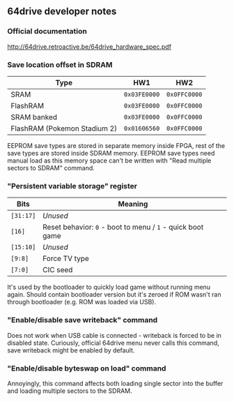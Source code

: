 ## 64drive developer notes

### Official documentation

http://64drive.retroactive.be/64drive_hardware_spec.pdf


### Save location offset in SDRAM

| Type                         | HW1          | HW2          |
| ---------------------------- | ------------ | ------------ |
| SRAM                         | `0x03FE0000` | `0x0FFC0000` |
| FlashRAM                     | `0x03FE0000` | `0x0FFC0000` |
| SRAM banked                  | `0x03FE0000` | `0x0FFC0000` |
| FlashRAM (Pokemon Stadium 2) | `0x01606560` | `0x0FFC0000` |

EEPROM save types are stored in separate memory inside FPGA, rest of the save types are stored inside SDRAM memory.
EEPROM save types need manual load as this memory space can't be written with "Read multiple sectors to SDRAM" command.


### "Persistent variable storage" register

| Bits      | Meaning                                                    |
| --------- | ---------------------------------------------------------- |
| `[31:17]` | _Unused_                                                   |
| `[16]`    | Reset behavior: `0` - boot to menu / `1` - quick boot game |
| `[15:10]` | _Unused_                                                   |
| `[9:8]`   | Force TV type                                              |
| `[7:0]`   | CIC seed                                                   |

It's used by the bootloader to quickly load game without running menu again.
Should contain bootloader version but it's zeroed if ROM wasn't ran through bootloader (e.g. ROM was loaded via USB).


### "Enable/disable save writeback" command

Does not work when USB cable is connected - writeback is forced to be in disabled state.
Curiously, official 64drive menu never calls this command, save writeback might be enabled by default.


### "Enable/disable byteswap on load" command

Annoyingly, this command affects both loading single sector into the buffer and loading multiple sectors to the SDRAM.
